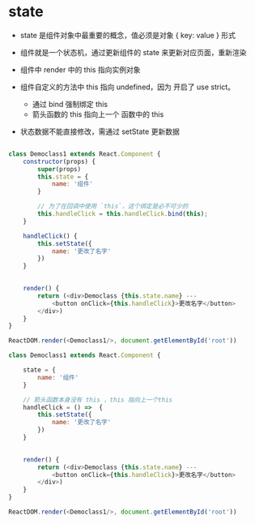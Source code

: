 # state

- state 是组件对象中最重要的概念，值必须是对象 { key: value } 形式

- 组件就是一个状态机，通过更新组件的 state 来更新对应页面，重新渲染

- 组件中 render 中的 this 指向实例对象

- 组件自定义的方法中 this 指向 undefined，因为 开启了 use strict。
    + 通过 bind 强制绑定 this
    + 箭头函数的 this 指向上一个 函数中的 this

- 状态数据不能直接修改，需通过 setState 更新数据

```js

class Democlass1 extends React.Component {
    constructor(props) {
        super(props)
        this.state = {
            name: '组件'
        }

        // 为了在回调中使用 `this`，这个绑定是必不可少的
        this.handleClick = this.handleClick.bind(this);
    }

    handleClick() {
        this.setState({
            name: '更改了名字'
        })
    }

        
    render() {
        return (<div>Democlass {this.state.name} --- 
            <button onClick={this.handleClick}>更改名字</button>
        </div>)
    }
}

ReactDOM.render(<Democlass1/>, document.getElementById('root'))
```

```js
class Democlass1 extends React.Component {

    state = {
        name: '组件'
    }

    // 箭头函数本身没有 this ，this 指向上一个this
    handleClick = () =>  {
        this.setState({
            name: '更改了名字'
        })
    }

        
    render() {
        return (<div>Democlass {this.state.name} --- 
            <button onClick={this.handleClick}>更改名字</button>
        </div>)
    }
}

ReactDOM.render(<Democlass1/>, document.getElementById('root'))
```